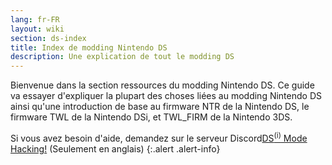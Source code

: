 ```yaml
---
lang: fr-FR
layout: wiki
section: ds-index
title: Index de modding Nintendo DS
description: Une explication de tout le modding DS
---
```


Bienvenue dans la section ressources du modding Nintendo DS. Ce guide va essayer d'expliquer la plupart des choses liées au modding Nintendo DS ainsi qu'une introduction de base au firmware NTR de la Nintendo DS, le firmware TWL de la Nintendo DSi, et TWL_FIRM de la Nintendo 3DS.

Si vous avez besoin d'aide, demandez sur le serveur Discord[DS<sup>(i)</sup> Mode Hacking!](https://ds-homebrew.com/discord) (Seulement en anglais)
{:.alert .alert-info}
